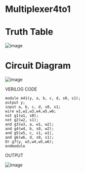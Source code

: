 # Multiplexer4to1
# Truth Table
![image](https://github.com/RESMIRNAIR/Multiplexer4to1/assets/154305926/f1dac9e1-e938-4072-bfa9-c17a0a54b7c7)
# Circuit Diagram
![image](https://github.com/RESMIRNAIR/Multiplexer4to1/assets/154305926/f8ea8610-f6fc-4de3-a68a-5a9a4cfcd673)

VERILOG CODE      
`````````````
module m41(y, a, b, c, d, s0, s1);
output y;
input a, b, c, d, s0, s1;
wire w1,w2,w3,w4,w5,w6;
not g1(w1, s0);
not g2(w2, s1);
and g3(w3, a, w1, w2);
and g4(w4, b, s0, w2);
and g5(w5, c, s1, w1), 
and g6(w6, d, s0, s1);
Or g7(y, w3,w4,w5,w6);
endmodule
`````````````

OUTPUT  

![image](https://github.com/YEMANTHKUMAR/Multiplexer4to1/assets/160569469/8bcdbc43-4e8e-474b-b6db-f76994612715)




